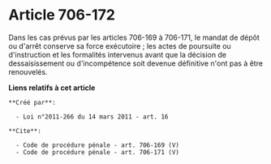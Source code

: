 # Article 706-172

Dans les cas prévus par les articles 706-169 à 706-171, le mandat de dépôt ou d'arrêt conserve sa force exécutoire ; les
actes de poursuite ou d'instruction et les formalités intervenus avant que la décision de dessaisissement ou d'incompétence
soit devenue définitive n'ont pas à être renouvelés.

**Liens relatifs à cet article**

	**Créé par**:

	  - Loi n°2011-266 du 14 mars 2011 - art. 16

	**Cite**:

	  - Code de procédure pénale - art. 706-169 (V)
	  - Code de procédure pénale - art. 706-171 (V)
